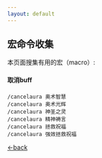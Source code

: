 ```yaml
---
layout: default
---
```


## 宏命令收集

本页面搜集有用的宏（macro）:

#### 取消buff

```
/cancelaura 奥术智慧
/cancelaura 奥术光辉
/cancelaura 神圣之灵
/cancelaura 精神祷言
/cancelaura 拯救祝福
/cancelaura 强效拯救祝福
```


[←back](./)

